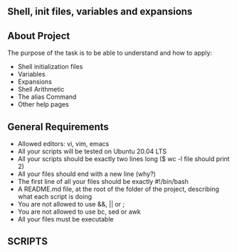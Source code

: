 ## Shell, init files, variables and expansions

## About Project
The purpose of the task is to be able to understand and how to apply:
* Shell initialization files
* Variables
* Expansions
* Shell Arithmetic
* The alias Command
* Other help pages

## General Requirements
* Allowed editors: vi, vim, emacs
* All your scripts will be tested on Ubuntu 20.04 LTS
* All your scripts should be exactly two lines long ($ wc -l file should print 2)
* All your files should end with a new line (why?)
* The first line of all your files should be exactly #!/bin/bash
* A README.md file, at the root of the folder of the project, describing what each script is doing
* You are not allowed to use &&, || or ;
* You are not allowed to use bc, sed or awk
* All your files must be executable


## SCRIPTS

